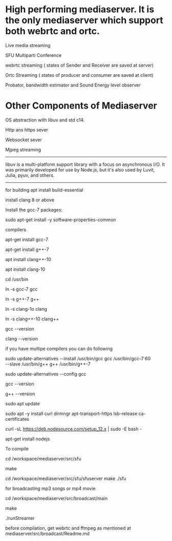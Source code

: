 # High performing mediaserver. It is the only mediaserver which support both webrtc and ortc.

Live media streaming

SFU Multiparti Conference

webrtc streaming  ( states of Sender and Receiver are saved at server)

Ortc Streaming    ( states of producer and consumer are saved at client)

Probator, bandwidth estimator and Sound Energy level observer 


# Other Components of Mediaserver

OS abstraction with libuv and std c14. 

Http ans https sever

Websocket sever

Mjpeg streaming


******************************************************************************************************************************

libuv is a multi-platform support library with a focus on asynchronous I/O. It was primarily developed for use by Node.js, but it's also used by Luvit, Julia, pyuv, and others.


******************************************************************************************************************************
for building 
apt install build-essential

install clang 8 or above

Install the gcc-7 packages:

sudo apt-get install -y software-properties-common

compilers

apt-get install gcc-7

apt-get install g++-7

apt install clang++-10

apt install clang-10

cd /usr/bin

ln -s gcc-7 gcc

ln -s g++-7  g++

ln -s clang-1o  clang

ln -s clang++-10   clang++

gcc --version

clang --version


if you have multipe compilers you can do following 

sudo update-alternatives --install /usr/bin/gcc gcc /usr/bin/gcc-7 60 \
                         --slave /usr/bin/g++ g++ /usr/bin/g++-7 
                         
sudo update-alternatives --config gcc

gcc --version

g++ --version


sudo apt update

sudo apt -y install curl dirmngr apt-transport-https lsb-release ca-certificates

curl -sL https://deb.nodesource.com/setup_12.x | sudo -E bash -

apt-get install nodejs



To compile 

cd /workspace/mediaserver/src/sfu

make 

cd /workspace/mediaserver/src/sfu/sfuserver
make
./sfu

for broadcasting mp3 songs or mp4 movie

cd /workspace/mediaserver/src/broadcast/main

make

./runStreamer

before compilation, get webrtc and ffmpeg as mentioned at mediaserver/src/broadcast/Readme.md

